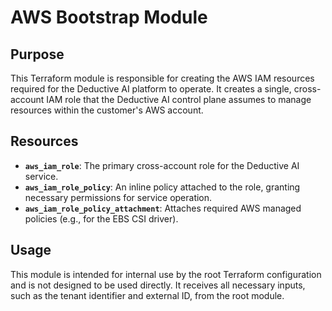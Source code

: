 # AWS Bootstrap Module

## Purpose

This Terraform module is responsible for creating the AWS IAM resources required for the Deductive AI platform to operate. It creates a single, cross-account IAM role that the Deductive AI control plane assumes to manage resources within the customer's AWS account.

## Resources

- **`aws_iam_role`**: The primary cross-account role for the Deductive AI service.
- **`aws_iam_role_policy`**: An inline policy attached to the role, granting necessary permissions for service operation.
- **`aws_iam_role_policy_attachment`**: Attaches required AWS managed policies (e.g., for the EBS CSI driver).

## Usage

This module is intended for internal use by the root Terraform configuration and is not designed to be used directly. It receives all necessary inputs, such as the tenant identifier and external ID, from the root module. 